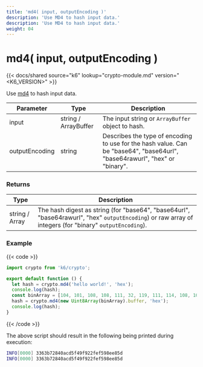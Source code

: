 ```yaml
---
title: 'md4( input, outputEncoding )'
description: 'Use MD4 to hash input data.'
description: 'Use MD4 to hash input data.'
weight: 04
---
```


# md4( input, outputEncoding )

{{< docs/shared source="k6" lookup="crypto-module.md" version="<K6_VERSION>" >}}

Use [md4](https://pkg.go.dev/golang.org/x/crypto/md4) to hash input data.

| Parameter      | Type                 | Description                                                                                                                |
| -------------- | -------------------- | -------------------------------------------------------------------------------------------------------------------------- |
| input          | string / ArrayBuffer | The input string or `ArrayBuffer` object to hash.                                                                          |
| outputEncoding | string               | Describes the type of encoding to use for the hash value. Can be "base64", "base64url", "base64rawurl", "hex" or "binary". |

### Returns

| Type           | Description                                                                                                                                             |
| -------------- | ------------------------------------------------------------------------------------------------------------------------------------------------------- |
| string / Array | The hash digest as string (for "base64", "base64url", "base64rawurl", "hex" `outputEncoding`) or raw array of integers (for "binary" `outputEncoding`). |

### Example

{{< code >}}

```javascript
import crypto from 'k6/crypto';

export default function () {
  let hash = crypto.md4('hello world!', 'hex');
  console.log(hash);
  const binArray = [104, 101, 108, 108, 111, 32, 119, 111, 114, 108, 100, 33];
  hash = crypto.md4(new Uint8Array(binArray).buffer, 'hex');
  console.log(hash);
}
```

{{< /code >}}

The above script should result in the following being printed during execution:

```bash
INFO[0000] 3363b72840acd5f49f922fef598ee85d
INFO[0000] 3363b72840acd5f49f922fef598ee85d
```
